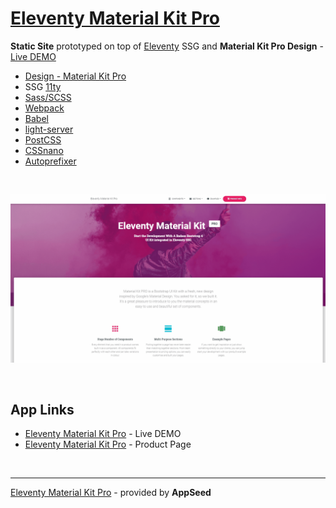 # [Eleventy Material Kit Pro](https://appseed.us/static-site/eleventy-material-kit-pro)

**Static Site** prototyped on top of [Eleventy](https://www.11ty.io/) SSG and **Material Kit Pro Design** - [Live DEMO](https://eleventy-material-kit-pro.appseed.us) 

- [Design - Material Kit Pro](https://www.creative-tim.com/product/material-kit-pro)
- SSG [11ty](https://www.11ty.io/)
- [Sass/SCSS](https://github.com/sass/node-sass)
- [Webpack](https://webpack.js.org/)
- [Babel](https://babeljs.io/)
- [light-server](https://github.com/txchen/light-server)
- [PostCSS](https://postcss.org/)
- [CSSnano](https://cssnano.co/)
- [Autoprefixer](https://github.com/postcss/autoprefixer)

<br />

![Eleventy Material Kit Pro - Gif animated intro.](https://raw.githubusercontent.com/app-generator/static/master/products/eleventy-material-kit-pro-intro.gif)

<br />

## App Links

- [Eleventy Material Kit Pro](https://eleventy-html5up-txt.appseed.us) - Live DEMO
- [Eleventy Material Kit Pro](https://appseed.us/static-site/eleventy-material-kit-pro) - Product Page

<br />

---
[Eleventy Material Kit Pro](https://appseed.us/static-site/eleventy-material-kit-pro) - provided by **AppSeed**
